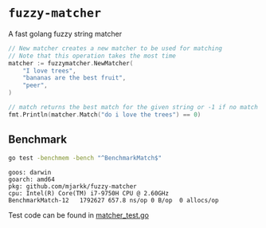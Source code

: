 # `fuzzy-matcher`

A fast golang fuzzy string matcher

```go
// New matcher creates a new matcher to be used for matching
// Note that this operation takes the most time
matcher := fuzzymatcher.NewMatcher(
    "I love trees",
    "bananas are the best fruit",
    "peer",
)

// match returns the best match for the given string or -1 if no match was found
fmt.Println(matcher.Match("do i love the trees") == 0)
```

## Benchmark

```sh
go test -benchmem -bench "^BenchmarkMatch$"
```

```
goos: darwin
goarch: amd64
pkg: github.com/mjarkk/fuzzy-matcher
cpu: Intel(R) Core(TM) i7-9750H CPU @ 2.60GHz
BenchmarkMatch-12   1792627 657.8 ns/op 0 B/op  0 allocs/op
```

Test code can be found in [matcher_test.go](https://github.com/mjarkk/fuzzy-matcher/blob/main/matcher_test.go)
